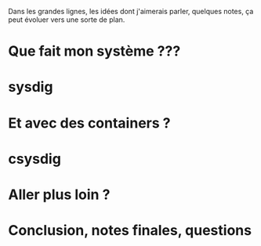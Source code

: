 
Dans les grandes lignes, les idées dont j'aimerais parler, quelques notes, ça peut évoluer vers une sorte de plan.

# Que fait mon système ???




# sysdig




# Et avec des containers ?



# csysdig



# Aller plus loin ?




# Conclusion, notes finales, questions
